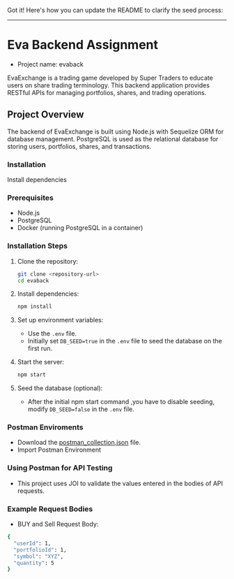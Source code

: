 Got it! Here's how you can update the README to clarify the seed process:

---

# Eva Backend Assignment
- Project name: evaback

EvaExchange is a trading game developed by Super Traders to educate users on share trading terminology. This backend application provides RESTful APIs for managing portfolios, shares, and trading operations.

## Project Overview

The backend of EvaExchange is built using Node.js with Sequelize ORM for database management. PostgreSQL is used as the relational database for storing users, portfolios, shares, and transactions.

### Installation
Install dependencies
### Prerequisites

- Node.js
- PostgreSQL
- Docker (running PostgreSQL in a container)

### Installation Steps

1. Clone the repository:
   ```bash
   git clone <repository-url>
   cd evaback
   ```

2. Install dependencies:
   ```bash
   npm install
   ```

3. Set up environment variables:
   - Use the  `.env` file.
   - Initially set `DB_SEED=true` in the `.env` file to seed the database on the first run.

4. Start the server:
   ```bash
   npm start
   ```

5. Seed the database (optional):
   - After the initial  npm start command ,you have to disable seeding, modify `DB_SEED=false` in the `.env` file.

### Postman Enviroments
   - Download the [postman_collection.json](./src/evabackend.postman_collection.json) file.
   - Import Postman Environment
### Using Postman for API Testing
   - This project uses JOI to validate the values entered in the bodies of API requests. 

### Example Request Bodies
- BUY and Sell Request Body:
```bash
{
  "userId": 1,
  "portfolioId": 1,
  "symbol": "XYZ",
  "quantity": 5
}
```


